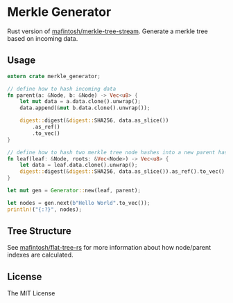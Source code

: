 # Merkle Generator

Rust version of [mafintosh/merkle-tree-stream](https://github.com/mafintosh/merkle-tree-stream). Generate a merkle tree based on incoming data.

## Usage

```rust
extern crate merkle_generator;

// define how to hash incoming data
fn parent(a: &Node, b: &Node) -> Vec<u8> {
    let mut data = a.data.clone().unwrap();
    data.append(&mut b.data.clone().unwrap());

    digest::digest(&digest::SHA256, data.as_slice())
        .as_ref()
        .to_vec()
}

// define how to hash two merkle tree node hashes into a new parent hash
fn leaf(leaf: &Node, roots: &Vec<Node>) -> Vec<u8> {
    let data = leaf.data.clone().unwrap();
    digest::digest(&digest::SHA256, data.as_slice()).as_ref().to_vec()
}

let mut gen = Generator::new(leaf, parent);

let nodes = gen.next(b"Hello World".to_vec());
println!("{:?}", nodes);
```

## Tree Structure

See [mafintosh/flat-tree-rs](https://github.com/mafintosh/flat-tree-rs) for more information about how node/parent indexes are calculated.

## License

The MIT License
